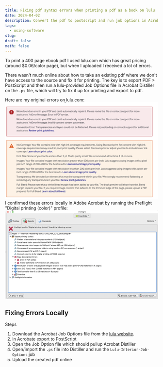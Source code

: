 ```yaml
---
title: Fixing pdf syntax errors when printing a pdf as a book on lulu
date: 2024-04-02
description: Convert the pdf to postscript and run job options in Acrobat Distiller
tags:
  - using-software
slug: 
draft: false
math: false
---
```

To print a 400 page ebook pdf I used lulu.com which has great pricing (around $0.06/color page), but when I uploaded I received a lot of errors.

There wasn't much online about how to take an existing pdf where we don't have access to the source and fix it for printing. The key is to export PDF > PostScript and then run a lulu-provided Job Options file in Acrobat Distiller on the `.ps` file, which will try to fix it up for printing and export to pdf. 

Here are my original errors on lulu.com:
![](attachments/Screenshot%202024-04-01%20at%2012.22.11%20PM.png)
I confirmed these errors locally in Adobe Acrobat by running the Preflight "Digital printing (color)" profile: 
![](attachments/Screenshot%202024-04-02%20at%2012.22.01%20PM.png)

## Fixing Errors Locally

Steps
1. Download the Acrobat Job Options file from the [lulu website](https://help.lulu.com/en/support/solutions/articles/64000255519-pdf-creation-settings). 
2. In Acrobate export to PostScript
3. Open the Job Option file which should pullup Acrobat Distiller
4. Open/import the `.ps` file into Distiller and run the `Lulu-Interior-Job-Options` job
5. Upload the created pdf online

